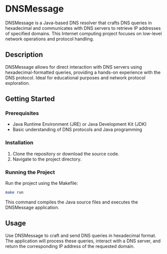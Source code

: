 # DNSMessage

DNSMessage is a Java-based DNS resolver that crafts DNS queries in hexadecimal and communicates with DNS servers to retrieve IP addresses of specified domains. This Internet computing project focuses on low-level network operations and protocol handling.

## Description

DNSMessage allows for direct interaction with DNS servers using hexadecimal-formatted queries, providing a hands-on experience with the DNS protocol. Ideal for educational purposes and network protocol exploration.

## Getting Started

### Prerequisites

- Java Runtime Environment (JRE) or Java Development Kit (JDK)
- Basic understanding of DNS protocols and Java programming

### Installation

1. Clone the repository or download the source code.
2. Navigate to the project directory.

### Running the Project

Run the project using the Makefile:

```bash
make run
```

This command compiles the Java source files and executes the DNSMessage application.

## Usage

Use DNSMessage to craft and send DNS queries in hexadecimal format. The application will process these queries, interact with a DNS server, and return the corresponding IP address of the requested domain.
